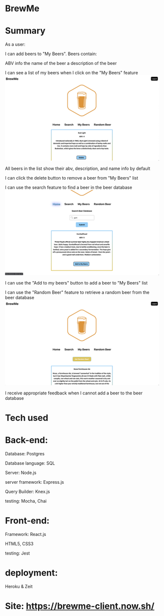 # BrewMe

# Summary
As a user:

I can add beers to "My Beers". Beers contain:

ABV info
the name of the beer
a description of the beer

I can see a list of my beers when I click on the "My Beers" feature
![Alt text](./README-images/Screen%20Shot%202020-03-24%20at%203.30.33%20PM.png?raw=true "My beers feature")

All beers in the list show their abv, description, and name info by default

I can click the delete button to remove a beer from "My Beers" list

I can use the search feature to find a beer in the beer database
![Alt text](./README-images/Screen%20Shot%202020-03-24%20at%203.31.54%20PM.png?raw=true "search feature")

I can use the "Add to my beers" button to add a beer to "My Beers" list

I can use the "Random Beer" feature to retrieve a random beer from the beer database
![Alt text](./README-images/Screen%20Shot%202020-03-24%20at%203.31.15%20PM.png?raw=true "random beer feature")

I receive appropriate feedback when I cannot add a beer to the beer database

# Tech used
# Back-end:

Database: Postgres

Database language: SQL

Server: Node.js

server framework: Express.js

Query Builder: Knex.js

testing: Mocha, Chai

# Front-end:

Framework: React.js

HTML5, CSS3

testing: Jest

# deployment:

Heroku & Zeit

# Site:  https://brewme-client.now.sh/